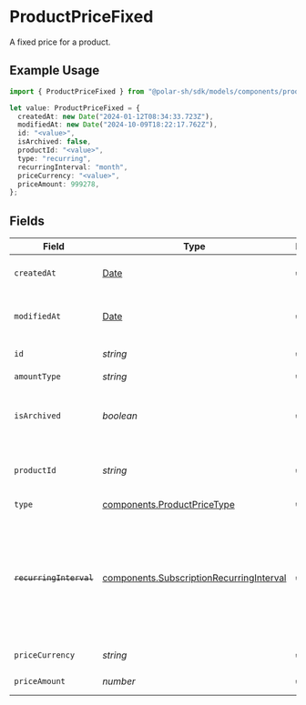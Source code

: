 # ProductPriceFixed

A fixed price for a product.

## Example Usage

```typescript
import { ProductPriceFixed } from "@polar-sh/sdk/models/components/productpricefixed.js";

let value: ProductPriceFixed = {
  createdAt: new Date("2024-01-12T08:34:33.723Z"),
  modifiedAt: new Date("2024-10-09T18:22:17.762Z"),
  id: "<value>",
  isArchived: false,
  productId: "<value>",
  type: "recurring",
  recurringInterval: "month",
  priceCurrency: "<value>",
  priceAmount: 999278,
};
```

## Fields

| Field                                                                                                                   | Type                                                                                                                    | Required                                                                                                                | Description                                                                                                             |
| ----------------------------------------------------------------------------------------------------------------------- | ----------------------------------------------------------------------------------------------------------------------- | ----------------------------------------------------------------------------------------------------------------------- | ----------------------------------------------------------------------------------------------------------------------- |
| `createdAt`                                                                                                             | [Date](https://developer.mozilla.org/en-US/docs/Web/JavaScript/Reference/Global_Objects/Date)                           | :heavy_check_mark:                                                                                                      | Creation timestamp of the object.                                                                                       |
| `modifiedAt`                                                                                                            | [Date](https://developer.mozilla.org/en-US/docs/Web/JavaScript/Reference/Global_Objects/Date)                           | :heavy_check_mark:                                                                                                      | Last modification timestamp of the object.                                                                              |
| `id`                                                                                                                    | *string*                                                                                                                | :heavy_check_mark:                                                                                                      | The ID of the price.                                                                                                    |
| `amountType`                                                                                                            | *string*                                                                                                                | :heavy_check_mark:                                                                                                      | N/A                                                                                                                     |
| `isArchived`                                                                                                            | *boolean*                                                                                                               | :heavy_check_mark:                                                                                                      | Whether the price is archived and no longer available.                                                                  |
| `productId`                                                                                                             | *string*                                                                                                                | :heavy_check_mark:                                                                                                      | The ID of the product owning the price.                                                                                 |
| `type`                                                                                                                  | [components.ProductPriceType](../../models/components/productpricetype.md)                                              | :heavy_check_mark:                                                                                                      | N/A                                                                                                                     |
| ~~`recurringInterval`~~                                                                                                 | [components.SubscriptionRecurringInterval](../../models/components/subscriptionrecurringinterval.md)                    | :heavy_check_mark:                                                                                                      | : warning: ** DEPRECATED **: This will be removed in a future release, please migrate away from it as soon as possible. |
| `priceCurrency`                                                                                                         | *string*                                                                                                                | :heavy_check_mark:                                                                                                      | The currency.                                                                                                           |
| `priceAmount`                                                                                                           | *number*                                                                                                                | :heavy_check_mark:                                                                                                      | The price in cents.                                                                                                     |